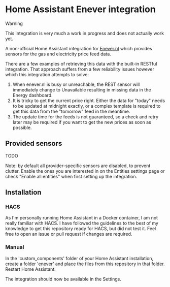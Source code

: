 # Home Assistant Enever integration

> [!WARNING]
> This integration is very much a work in progress and does not actually work yet.

A non-official Home Assistant integration for [Enever.nl](https://enever.nl/) which provides sensors for the gas and electricity price feed data.

There are a few examples of retrieving this data with the built-in RESTful integration. That approach suffers from a few reliability issues however which this integration attempts to solve:

1. When enever.nl is busy or unreachable, the REST sensor will immediately change to Unavailable resulting in missing data in the Energy dashboard.
2. It is tricky to get the current price right. Either the data for "today" needs to be updated at midnight exactly, or a complex template is required to get this data from the "tomorrow" feed in the meantime.
3. The update time for the feeds is not guaranteed, so a check and retry later may be required if you want to get the new prices as soon as possible.

## Provided sensors

TODO

Note: by default all provider-specific sensors are disabled, to prevent clutter. Enable the ones you are interested in on the Entities settings page or check "Enable all entities" when first setting up the integration.

## Installation

### HACS

As I'm personally running Home Assistant in a Docker container, I am not really familiar with HACS. I have followed the guidelines to the best of my knowledge to get this repository ready for HACS, but did not test it. Feel free to open an issue or pull request if changes are required.

### Manual

In the 'custom_components' folder of your Home Assistant installation, create a folder 'enever' and place the files from this repository in that folder. Restart Home Assistant.

The integration should now be available in the Settings.
